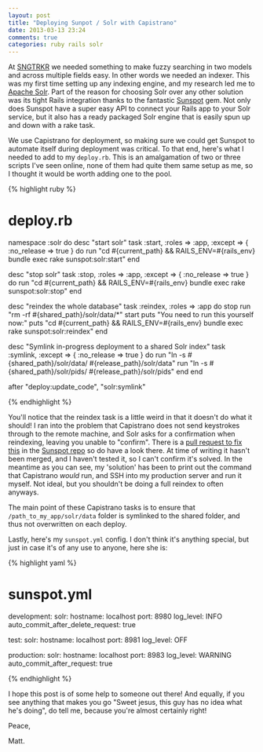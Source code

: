 ```yaml
---
layout: post
title: "Deploying Sunpot / Solr with Capistrano"
date: 2013-03-13 23:24
comments: true
categories: ruby rails solr
---
```


At [SNGTRKR](http://sngtrkr.com) we needed something to make fuzzy searching in two models and across multiple fields easy. In other words we needed an indexer. This was my first time setting up any indexing engine, and my research led me to [Apache Solr](http://lucene.apache.org/solr/). Part of the reason for choosing Solr over any other solution was its tight Rails integration thanks to the fantastic [Sunspot](http://sunspot.github.com/) gem. Not only does Sunspot have a super easy API to connect your Rails app to your Solr service, but it also has a ready packaged Solr engine that is easily spun up and down with a rake task.

We use Capistrano for deployment, so making sure we could get Sunspot to automate itself during deployment was critical. To that end, here's what I needed to add to my `deploy.rb`. This is an amalgamation of two or three scripts I've seen online, none of them had quite them same setup as me, so I thought it would be worth adding one to the pool.

<!-- more -->

{% highlight ruby %}
# deploy.rb

namespace :solr do
  desc "start solr"
  task :start, :roles => :app, :except => { :no_release => true } do
    run "cd #{current_path} && RAILS_ENV=#{rails_env} bundle exec rake sunspot:solr:start"
  end

  desc "stop solr"
  task :stop, :roles => :app, :except => { :no_release => true } do
    run "cd #{current_path} && RAILS_ENV=#{rails_env} bundle exec rake sunspot:solr:stop"
  end

  desc "reindex the whole database"
  task :reindex, :roles => :app do
    stop
    run "rm -rf #{shared_path}/solr/data/*"
    start
    puts "You need to run this yourself now:"
    puts "cd #{current_path} && RAILS_ENV=#{rails_env} bundle exec rake sunspot:solr:reindex"
  end

  desc "Symlink in-progress deployment to a shared Solr index"
  task :symlink, :except => { :no_release => true } do
    run "ln -s #{shared_path}/solr/data/ #{release_path}/solr/data"
    run "ln -s #{shared_path}/solr/pids/ #{release_path}/solr/pids"
  end
end

after "deploy:update_code", "solr:symlink"

{% endhighlight %}

You'll notice that the reindex task is a little weird in that it doesn't do what it should! I ran into the problem that Capistrano does not send keystrokes through to the remote machine, and Solr asks for a confirmation when reindexing, leaving you unable to "confirm". There is a [pull request to fix this](https://github.com/sunspot/sunspot/pull/370) in the [Sunspot repo](https://github.com/sunspot/sunspot) so do have a look there. At time of writing it hasn't been merged, and I haven't tested it, so I can't confirm it's solved. In the meantime as you can see, my 'solution' has been to print out the command that Capistrano *would* run, and SSH into my production server and run it myself. Not ideal, but you shouldn't be doing a full reindex to often anyways.

The main point of these Capistrano tasks is to ensure that `/path_to_my_app/solr/data` folder is symlinked to the shared folder, and thus not overwritten on each deploy.

Lastly, here's my `sunspot.yml` config. I don't think it's anything special, but just in case it's of any use to anyone, here she is:

{% highlight yaml %}
# sunspot.yml

development:
  solr:
    hostname: localhost
    port: 8980
    log_level: INFO
  auto_commit_after_delete_request: true

test:
  solr:
    hostname: localhost
    port: 8981
    log_level: OFF

production:
  solr:
    hostname: localhost
    port: 8983
    log_level: WARNING
  auto_commit_after_request: true  

{% endhighlight %}

I hope this post is of some help to someone out there! And equally, if you see anything that makes you go "Sweet jesus, this guy has no idea what he's doing", do tell me, because you're almost certainly right!

Peace,

Matt.
